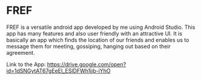 # FREF
FREF is a versatile android app developed by me using Android Studio. This app has many features and also user friendly with an attractive UI. It is basically an app which finds the location of our friends and enables us to message them for meeting, gossiping, hanging out based on their agreement.

Link to the App: https://drive.google.com/open?id=1dSNGytAT67gEeEI_ESlDFWh1jjb-iYhO
